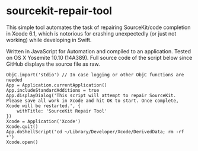 sourcekit-repair-tool
=====================

This simple tool automates the task of repairing SourceKit/code completion in Xcode 6.1, which is notorious for crashing unexpectedly (or just not working) while developing in Swift.

Written in JavaScript for Automation and compiled to an application. Tested on OS X Yosemite 10.10 (14A389). Full source code of the script below since GitHub displays the source file as raw.

```
ObjC.import('stdio') // In case logging or other ObjC functions are needed
App = Application.currentApplication()
App.includeStandardAdditions = true
App.displayDialog('This script will attempt to repair SourceKit. Please save all work in Xcode and hit OK to start. Once complete, Xcode will be restarted.', {
	withTitle: 'SourceKit Repair Tool'
})
Xcode = Application('Xcode')
Xcode.quit()
App.doShellScript('cd ~/Library/Developer/Xcode/DerivedData; rm -rf *')
Xcode.open()
```
